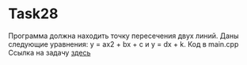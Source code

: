 # Task28
Программа должна находить точку пересечения двух линий. Даны следующие уравнения: y = ax2 + bx + c и y = dx + k. 
Код в main.cpp
Ссылка на задачу [здесь](http://cppstudio.com/post/8310/)

